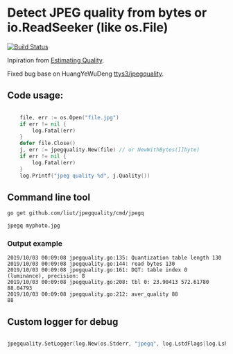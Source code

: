# Detect JPEG quality from bytes or io.ReadSeeker (like os.File)

[![Build Status](https://travis-ci.org/liut/jpegquality.svg?branch=master)](https://travis-ci.org/liut/jpegquality)

Inpiration from [Estimating Quality](http://fotoforensics.com/tutorial-estq.php).

Fixed bug base on HuangYeWuDeng [ttys3/jpegquality](https://github.com/ttys3/jpegquality/commit/6176ce2bb32baad02c5b3dcd977dbc2eab406312).


## Code usage:

````go

	file, err := os.Open("file.jpg")
	if err != nil {
		log.Fatal(err)
	}
	defer file.Close()
	j, err := jpegquality.New(file) // or NewWithBytes([]byte)
	if err != nil {
		log.Fatal(err)
	}
	log.Printf("jpeg quality %d", j.Quality())

````

## Command line tool

```sh
go get github.com/liut/jpegquality/cmd/jpegq

jpegq myphoto.jpg

```

### Output example
```
2019/10/03 00:09:08 jpegquality.go:135: Quantization table length 130
2019/10/03 00:09:08 jpegquality.go:144: read bytes 130
2019/10/03 00:09:08 jpegquality.go:161: DQT: table index 0 (luminance), precision: 8
2019/10/03 00:09:08 jpegquality.go:208: tbl 0: 23.90413 572.61780 88.04793
2019/10/03 00:09:08 jpegquality.go:212: aver_quality 88
88
```

## Custom logger for debug
```go

jpegquality.SetLogger(log.New(os.Stderr, "jpegq", log.LstdFlags|log.Lshortfile))

```
